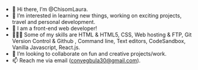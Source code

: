 - 👋 Hi there, I’m @ChisomLaura.
- 👀 I’m interested in learning new things, working on exciting projects, travel and personal development.
- 🌱 I am a front-end web developer!
- 👩🏽‍💻 Some of my skills are HTML & HTML5, CSS, Web hosting & FTP, Git Version Control & Github , Command line, Text editors, CodeSandbox, Vanilla Javascript, React.js.
- 💞️ I’m looking to collaborate on fun and creative projects/work.
- 📫 Reach me via email (conyegbula30@gmail.com).

<!---
ChisomLaura/ChisomLaura is a ✨ special ✨ repository because its `README.md` (this file) appears on your GitHub profile.
You can click the Preview link to take a look at your changes.
--->
